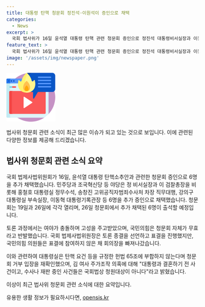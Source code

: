 ```yaml
---
title: 대통령 탄핵 청문회 정진석·이원석이 증인으로 채택
categories:
  - News
excerpt: >
  국회 법사위가 16일 윤석열 대통령 탄핵 관련 청문회 증인으로 정진석 대통령비서실장과 이원석 검찰총장 등 6명을 추가 채택했다. 국민의힘은 청문회 자체가 위법이라는 입장을 재차 밝히며 표결에 불참했다. 야당은 추가적으로 김 여사의 주가조작, 결혼 전 사건에 대한 의혹을 규명하기 위해 증인 출석을 주장했다. 이에 대통령실은 청문회에 대한 거부 입장을 강조했다.
feature_text: >
  국회 법사위가 16일 윤석열 대통령 탄핵 관련 청문회 증인으로 정진석 대통령비서실장과 이원석 검찰총장 등 6명을 추가 채택했다. 국민의힘은 청문회 자체가 위법이라는 입장을 재차 밝히며 표결에 불참했다. 야당은 추가적으로 김 여사의 주가조작, 결혼 전 사건에 대한 의혹을 규명하기 위해 증인 출석을 주장했다. 이에 대통령실은 청문회에 대한 거부 입장을 강조했다.
image: '/assets/img/newspaper.png'
---
```


<p><img src="/assets/img/news.png" alt="rentncar 속보" /></p>

<p>법사위 청문회 관련 소식이 최근 많은 이슈가 되고 있는 것으로 보입니다. 이에 관련된 다양한 정보를 제공해 드리겠습니다.</p>

<h2 data-ke-size="size26">법사위 청문회 관련 소식 요약</h2>

<p>국회 법제사법위원회가 16일, 윤석열 대통령 탄핵소추안과 관련한 청문회 증인으로 6명을 추가 채택했습니다. 민주당과 조국혁신당 등 야당은 정 비서실장과 이 검찰총장을 비롯해 홍철호 대통령실 정무수석, 송창진 고위공직자범죄수사처 차장 직무대행, 강의구 대통령실 부속실장, 이동혁 대통령기록관장 등 6명을 추가 증인으로 채택했습니다. 청문회는 19일과 26일에 각각 열리며, 26일 청문회에서 추가 채택된 6명이 출석할 예정입니다.</p>

<p>토론 과정에서는 여야가 충돌하며 고성을 주고받았으며, 국민의힘은 청문회 자체가 무효라고 반발했습니다. 국회 법제사법위원장은 토론 종결을 선언하고 표결을 진행했지만, 국민의힘 의원들은 표결에 참여하지 않은 채 회의장을 빠져나갔습니다.</p>

<p>이와 관련하여 대통령실은 탄핵 요건 등을 규정한 헌법 65조에 부합하지 않는다며 청문회 거부 입장을 재확인했으며, 김 여사 주가조작 의혹에 대해 "대통령과 결혼하기 전 사건이고, 수사나 재판 중인 사건들은 국회법상 청원대상이 아니다"라고 밝혔습니다.</p>

<p>이상이 최근 법사위 청문회 관련 소식에 대한 요약입니다.</p>
유용한 생활 정보가 필요하시다면, <a href="https://opensis.kr" rel="dofollow">opensis.kr</a>


